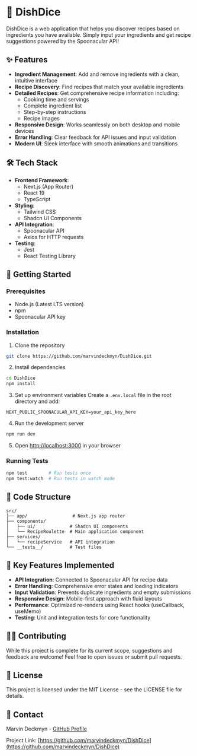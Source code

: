 # 🎲 DishDice

DishDice is a web application that helps you discover recipes based on ingredients you have available. Simply input your ingredients and get recipe suggestions powered by the Spoonacular API!

## ✨ Features

- **Ingredient Management**: Add and remove ingredients with a clean, intuitive interface
- **Recipe Discovery**: Find recipes that match your available ingredients
- **Detailed Recipes**: Get comprehensive recipe information including:
  - Cooking time and servings
  - Complete ingredient list
  - Step-by-step instructions
  - Recipe images
- **Responsive Design**: Works seamlessly on both desktop and mobile devices
- **Error Handling**: Clear feedback for API issues and input validation
- **Modern UI**: Sleek interface with smooth animations and transitions

## 🛠️ Tech Stack

- **Frontend Framework**:
  - Next.js (App Router)
  - React 19
  - TypeScript
- **Styling**:
  - Tailwind CSS
  - Shadcn UI Components
- **API Integration**:
  - Spoonacular API
  - Axios for HTTP requests
- **Testing**:
  - Jest
  - React Testing Library

## 🚀 Getting Started

### Prerequisites
- Node.js (Latest LTS version)
- npm
- Spoonacular API key

### Installation

1. Clone the repository
```bash
git clone https://github.com/marvindeckmyn/DishDice.git
```

2. Install dependencies
```bash
cd DishDice
npm install
```

3. Set up environment variables
Create a `.env.local` file in the root directory and add:
```env
NEXT_PUBLIC_SPOONACULAR_API_KEY=your_api_key_here
```

4. Run the development server
```bash
npm run dev
```

5. Open [http://localhost:3000](http://localhost:3000) in your browser

### Running Tests
```bash
npm test        # Run tests once
npm test:watch  # Run tests in watch mode
```

## 📝 Code Structure

```
src/
├── app/                 # Next.js app router
├── components/         
│   ├── ui/             # Shadcn UI components
│   └── RecipeRoulette  # Main application component
├── services/
│   └── recipeService   # API integration
└── __tests__/          # Test files
```

## 🌟 Key Features Implemented

- **API Integration**: Connected to Spoonacular API for recipe data
- **Error Handling**: Comprehensive error states and loading indicators
- **Input Validation**: Prevents duplicate ingredients and empty submissions
- **Responsive Design**: Mobile-first approach with fluid layouts
- **Performance**: Optimized re-renders using React hooks (useCallback, useMemo)
- **Testing**: Unit and integration tests for core functionality

## 👨‍💻 Contributing

While this project is complete for its current scope, suggestions and feedback are welcome! Feel free to open issues or submit pull requests.

## 📝 License

This project is licensed under the MIT License - see the LICENSE file for details.

## 🤝 Contact

Marvin Deckmyn - [GitHub Profile](https://github.com/marvindeckmyn)

Project Link: [https://github.com/marvindeckmyn/DishDice](https://github.com/marvindeckmyn/DishDice)